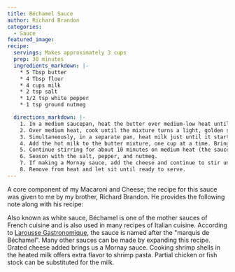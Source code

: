 ```yaml
---
title: Béchamel Sauce
author: Richard Brandon
categories:
  - Sauce
featured_image:
recipe:
  servings: Makes approximately 3 cups
  prep: 30 minutes
  ingredients_markdown: |-
    * 5 Tbsp butter
    * 4 Tbsp flour
    * 4 cups milk
    * 2 tsp salt
    * 1/2 tsp white pepper
    * 1 tsp ground nutmeg

  directions_markdown: |-
    1. In a medium saucepan, heat the butter over medium-low heat until melted. Add the flour and stir until smooth. This process makes a roux.
    2. Over medium heat, cook until the mixture turns a light, golden sandy color, about 5 minutes.
    3. Simultaneously, in a separate pan, heat milk just until it starts to boil.
    4. Add the hot milk to the butter mixture, one cup at a time. Bring back to a boil.
    5. Continue stirring for about 10 minutes on medium heat (the sauce will become quite thick).
    6. Season with the salt, pepper, and nutmeg.
    7. If making a Mornay sauce, add the cheese and continue to stir until melted.
    8. Remove from heat and let sit until ready to serve.  
---
```

A core component of my Macaroni and Cheese, the recipe for this sauce was given to me by
my brother, Richard Brandon. He provides the following note along with his recipe:

Also known as white sauce, Béchamel is one of the mother sauces of French cuisine and is also used in many recipes of Italian cuisine.
According to [Larousse Gastronomique](http://en.wikipedia.org/wiki/Larousse_Gastronomique), the sauce is named after the "marquis de Béchamel".
Many other sauces can be made by expanding this recipe.
Grated cheese added brings us a Mornay sauce.
Cooking shrimp shells in the heated milk offers extra flavor to shrimp pasta.
Partial chicken or fish stock can be substituted for the milk.
